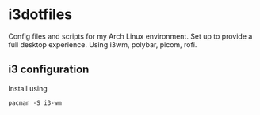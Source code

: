 # i3dotfiles
Config files and scripts for my Arch Linux environment. Set up to provide a full desktop experience. Using i3wm, polybar, picom, rofi. 

## i3 configuration
Install using
```
pacman -S i3-wm
```
